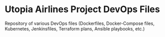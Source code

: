 # Utopia Airlines Project DevOps Files

Repository of various DevOps files (Dockerfiles, Docker-Compose files, Kubernetes, Jenkinsfiles, Terraform plans, Ansible playbooks, etc.) 

